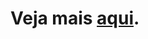 # Veja mais <a href="https://portfolio-jt2cdx9z4-felipebravo.vercel.app/" target="_blank">aqui</a>.
